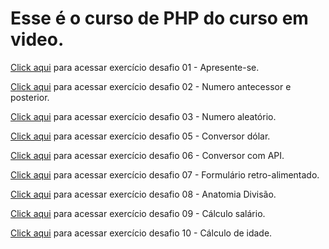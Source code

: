 <!DOCTYPE html>
<html lang="pt-br">
    <head>
        <title></title>
        <meta charset="UTF-8">
        <meta name="viewport" content="width=device-width, initial-scale=1">
        <link href="css/style.css" rel="stylesheet">
    </head>
    <body>
        <main>
            <h1>Esse é o curso de PHP do curso em video.</h1>
            <p><a href="curso">Click aqui</a> para acessar exercício desafio 01 - Apresente-se.</p>
            <p><a href="numero">Click aqui</a> para acessar exercício desafio 02 - Numero antecessor e posterior.</p>
            <p><a href="aleatorio">Click aqui</a> para acessar exercício desafio 03 - Numero aleatório.</p>
            <p><a href="converter">Click aqui</a> para acessar exercício desafio 05 - Conversor dólar.</p>
            <p><a href="cotacao">Click aqui</a> para acessar exercício desafio 06 - Conversor com API.</p>
            <p><a href="formulario">Click aqui</a> para acessar exercício desafio 07 - Formulário retro-alimentado.</p>
            <p><a href="anatomia">Click aqui</a> para acessar exercício desafio 08 - Anatomia Divisão.</p>
            <p><a href="calculo_salario">Click aqui</a> para acessar exercício desafio 09 - Cálculo salário.</p>
            <p><a href="nascimento">Click aqui</a> para acessar exercício desafio 10 - Cálculo de idade.</p>
        </main>            
    </body>
</html>
 
